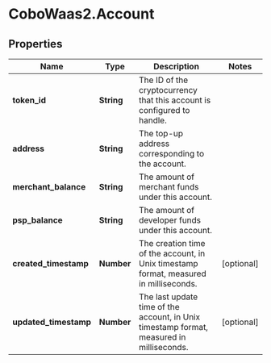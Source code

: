 # CoboWaas2.Account

## Properties

Name | Type | Description | Notes
------------ | ------------- | ------------- | -------------
**token_id** | **String** | The ID of the cryptocurrency that this account is configured to handle. | 
**address** | **String** | The top-up address corresponding to the account. | 
**merchant_balance** | **String** | The amount of merchant funds under this account. | 
**psp_balance** | **String** | The amount of developer funds under this account. | 
**created_timestamp** | **Number** | The creation time of the account, in Unix timestamp format, measured in milliseconds. | [optional] 
**updated_timestamp** | **Number** | The last update time of the account, in Unix timestamp format, measured in milliseconds. | [optional] 


